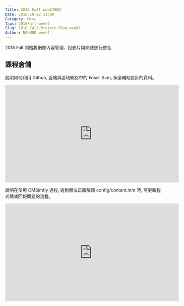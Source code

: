```yaml
---
Title: 2018 Fall week7網誌
Date: 2018-10-22 11:00
Category: Misc
Tags: 2018Fall-week7
Slug: 2018-Fall-Project-Blog-week7
Author: NFUMDE-week7
---
```


2018 Fall 開始將網際內容管理、投影片與網誌進行整合.

<!-- PELICAN_END_SUMMARY -->

課程倉儲
----

說明如何利用 Github, 近端與區域網路中的 Fossil Scm, 保全輔助設計的資料。
<iframe width="560" height="315" allow="accelerometer; autoplay; encrypted-media; gyroscope; picture-in-picture" allowfullscreen="allowfullscreen" frameborder="0" src="https://www.youtube.com/embed/KiXEszwLXO0"></iframe>

說明在使用 CMSimfly 過程, 碰到無法正確解讀 config/content.htm 時, 可更新程式碼或回報問題的流程。
<iframe width="560" height="315" allow="accelerometer; autoplay; encrypted-media; gyroscope; picture-in-picture" allowfullscreen="allowfullscreen" frameborder="0" src="https://www.youtube.com/embed/WEsFrcuffOA"></iframe>